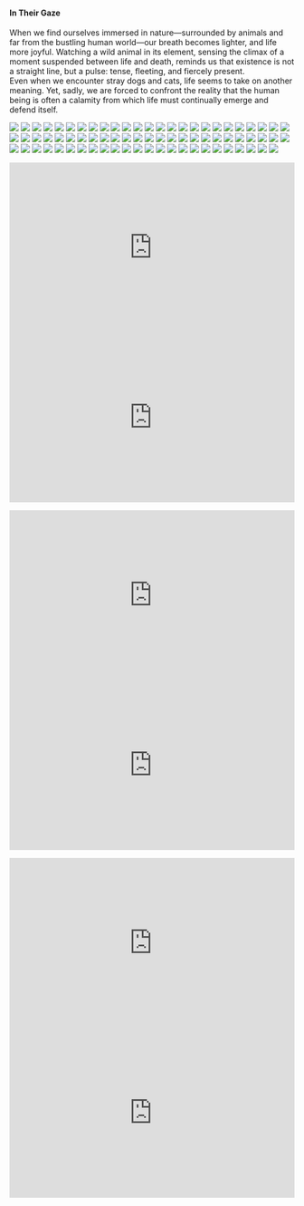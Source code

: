 <h4>In Their Gaze</h4>

When we find ourselves immersed in nature—surrounded by animals and far from the bustling human world—our breath becomes lighter, and life more joyful. Watching a wild animal in its element, sensing the climax of a moment suspended between life and death, reminds us that existence is not a straight line, but a pulse: tense, fleeting, and fiercely present.  
Even when we encounter stray dogs and cats, life seems to take on another meaning. Yet, sadly, we are forced to confront the reality that the human being is often a calamity from which life must continually emerge and defend itself.

![](1.jpg)
![](2.jpg)
![](3.jpeg)
![](4.jpg)
![](5.jpg)
![](6.jpg)
![](7.jpg)
![](8.JPG)
![](9.jpg)
![](10.jpg)
![](11.jpg)
![](12.jpg)
![](13.JPG)
![](14.JPG)
![](15.jpg)
![](16.jpg)
![](17.jpg)
![](18.jpg)
![](19.jpg)
![](20.jpg)
![](21.jpg)
![](22.jpg)
![](23.JPG)
![](24.JPG)
![](25.jpeg)
![](26.jpg)
![](27.jpg)
![](28.jpg)
![](29.jpg)
![](30.jpg)
![](31.jpg)
![](32.jpg)
![](33.jpg)
![](34.jpg)
![](35.jpg)
![](36.jpeg)
![](37.jpg)
![](38.JPG)
![](39.jpg)
![](40.JPG)
![](41.jpg)
![](42.jpg)
![](43.jpg)
![](44.jpg)
![](45.jpg)
![](46.jpg)
![](47.JPG)
![](48.jpg)
![](49.jpg)
![](50.jpg)
![](51.jpg)
![](52.JPG)
![](53.JPG)
![](54.jpeg)
![](55.jpg)
![](56.jpg)
![](57.jpeg)
![](58.jpeg)
![](59.jpg)
![](60.jpeg)
![](61.JPG)
![](62.jpg)
![](63.JPG)
![](64.JPG)
![](65.jpeg)
![](66.jpeg)
![](67.jpg)
![](68.jpg)
![](69.jpeg)
![](70.jpeg)
![](71.jpeg)
![](72.jpg)
![](73.jpg)
![](74.JPG)
<p></p>


<p></p>
<center>
<div style="display: flex; justify-content: center; position:relative;width: 100%;height: 300px;"><iframe
    src="https://iframe.mediadelivery.net/embed/464704/4e7130d4-0fdc-45cd-a33f-e1fb8af55fa1?autoplay=false&loop=false&muted=false&preload=true&responsive=true"
    loading="lazy" style="border:0;height:100%;width: 520px;"
    allow="accelerometer;gyroscope;autoplay;encrypted-media;picture-in-picture;" allowfullscreen="true"></iframe>
</div>
<div style="display: flex; justify-content: center; position:relative;width: 100%;height: 300px;"><iframe
    src="https://iframe.mediadelivery.net/embed/464704/c88537c2-d387-4998-a1ab-b7588ba4a121?autoplay=false&loop=false&muted=false&preload=true&responsive=true"
    loading="lazy" style="border:0;height:100%;width: 520px;"
    allow="accelerometer;gyroscope;autoplay;encrypted-media;picture-in-picture;" allowfullscreen="true"></iframe>
</div>
</center>  
<p></p>	

<p></p>
<center>
<div style="display: flex; justify-content: center; position:relative;width: 100%;height: 300px;"><iframe
    src="https://iframe.mediadelivery.net/embed/464704/aa90691d-9bf7-4e29-8651-3512270228f7?autoplay=false&loop=false&muted=false&preload=true&responsive=true"
    loading="lazy" style="border:0;height:100%;width: 520px;"
    allow="accelerometer;gyroscope;autoplay;encrypted-media;picture-in-picture;" allowfullscreen="true"></iframe>
</div>
<div style="display: flex; justify-content: center; position:relative;width: 100%;height: 300px;"><iframe
    src="https://iframe.mediadelivery.net/embed/464704/6ecd2056-2b6b-4339-ab20-9ecc46092b50?autoplay=false&loop=false&muted=false&preload=true&responsive=true"
    loading="lazy" style="border:0;height:100%;width: 520px;"
    allow="accelerometer;gyroscope;autoplay;encrypted-media;picture-in-picture;" allowfullscreen="true"></iframe>
</div>
</center>  
<p></p>	

<p></p>
<center>
<div style="display: flex; justify-content: center; position:relative;width: 100%;height: 300px;"><iframe
    src="https://iframe.mediadelivery.net/embed/464704/196bb6d5-0e5a-4fbd-a343-a4baa673abe7?autoplay=false&loop=false&muted=false&preload=true&responsive=true"
    loading="lazy" style="border:0;height:100%;width: 520px;"
    allow="accelerometer;gyroscope;autoplay;encrypted-media;picture-in-picture;" allowfullscreen="true"></iframe>
</div>
<div style="display: flex; justify-content: center; position:relative;width: 100%;height: 300px;"><iframe
    src="https://iframe.mediadelivery.net/embed/464704/1e028d00-875b-4653-85e8-d0659ebe00e3?autoplay=false&loop=false&muted=false&preload=true&responsive=true"
    loading="lazy" style="border:0;height:100%;width: 520px;"
    allow="accelerometer;gyroscope;autoplay;encrypted-media;picture-in-picture;" allowfullscreen="true"></iframe>
</div>
</center>  
<p></p>	
